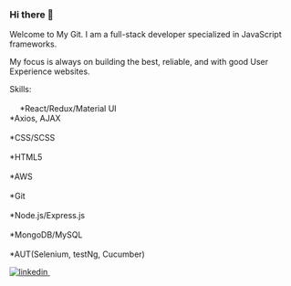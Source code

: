 ### Hi there 👋

Welcome to My Git.
I am a full-stack developer specialized in JavaScript frameworks. 

My focus is always on building the best, reliable, and with good User Experience websites.

Skills:<br /><br />
  *React/Redux/Material UI<br />
  *Axios, AJAX<br /><br />
  *CSS/SCSS<br /><br />
  *HTML5<br /><br />
  *AWS<br /><br />
  *Git<br /><br />
  *Node.js/Express.js<br /><br />
  *MongoDB/MySQL<br /><br />
  *AUT(Selenium, testNg, Cucumber)<br />
  
<p>
 <a href="https://www.linkedin.com/in/yhan1205/" rel="nofollow noreferrer">
    <img src="https://i.stack.imgur.com/gVE0j.png" alt="linkedin">
  </a> &nbsp;
</p>


<!--
**yhan0704/yhan0704** is a ✨ _special_ ✨ repository because its `README.md` (this file) appears on your GitHub profile.

Here are some ideas to get you started:

- 🔭 I’m currently working on ...
- 🌱 I’m currently learning ...
- 👯 I’m looking to collaborate on ...
- 🤔 I’m looking for help with ...
- 💬 Ask me about ...
- 📫 How to reach me: ...
- 😄 Pronouns: ...
- ⚡ Fun fact: ...
-->
